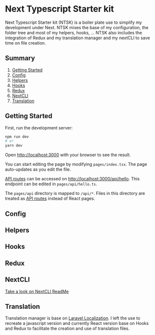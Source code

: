 # Next Typescript Starter kit
Next Typescript Starter kit (NTSK) is a boiler plate use to simplify my development under Next. 
NTSK mixes the base of my configuration, the folder tree and most of my helpers, hooks, ... NTSK also includes the integration of Redux and my translation manager and my nextCLI to save time on file creation.

## Summary
1. [Getting Started](#getting-started)
2. [Config](#config)
3. [Helpers](#helpers)
4. [Hooks](#hooks)
5. [Redux](#redux)
6. [NextCLI](#nextcli)
7. [Translation](#translation)

## Getting Started

First, run the development server:

```bash
npm run dev
# or
yarn dev
```

Open [http://localhost:3000](http://localhost:3000) with your browser to see the result.

You can start editing the page by modifying `pages/index.tsx`. The page auto-updates as you edit the file.

[API routes](https://nextjs.org/docs/api-routes/introduction) can be accessed on [http://localhost:3000/api/hello](http://localhost:3000/api/hello). This endpoint can be edited in `pages/api/hello.ts`.

The `pages/api` directory is mapped to `/api/*`. Files in this directory are treated as [API routes](https://nextjs.org/docs/api-routes/introduction) instead of React pages.

## Config

## Helpers

## Hooks

## Redux

## NextCLI
[Take a look on NextCLI ReadMe](https://github.com/yanntouil/next-ts-starterkit/tree/main/nextCLI)
## Translation
Translation manager is base on [Laravel Localization](https://laravel.com/docs/9.x/localization). 
I left the use to recreate a javascript version and currently React version base on Hooks and Redux to facilitate the creation and use of translation files. 

